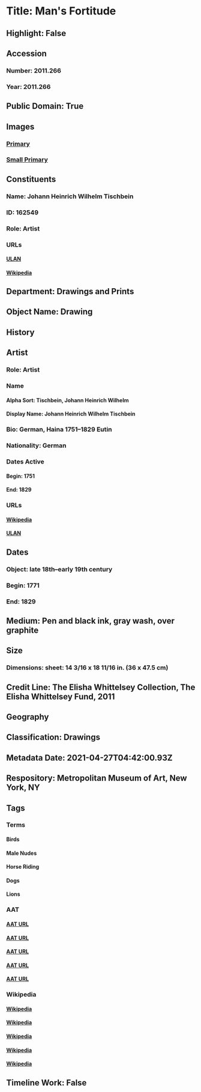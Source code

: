 # Title: Man's Fortitude
## Highlight: False
## Accession
### Number: 2011.266
### Year: 2011.266
## Public Domain: True
## Images
### [Primary](https://images.metmuseum.org/CRDImages/dp/original/DP824685.jpg)
### [Small Primary](https://images.metmuseum.org/CRDImages/dp/web-large/DP824685.jpg)
## Constituents
### Name: Johann Heinrich Wilhelm Tischbein
### ID: 162549
### Role: Artist
### URLs
#### [ULAN](http://vocab.getty.edu/page/ulan/500030252)
#### [Wikipedia](https://www.wikidata.org/wiki/Q213973)
## Department: Drawings and Prints
## Object Name: Drawing
## History
## Artist
### Role: Artist
### Name
#### Alpha Sort: Tischbein, Johann Heinrich Wilhelm
#### Display Name: Johann Heinrich Wilhelm Tischbein
### Bio: German, Haina 1751–1829 Eutin
### Nationality: German
### Dates Active
#### Begin: 1751
#### End: 1829
### URLs
#### [Wikipedia](https://www.wikidata.org/wiki/Q213973)
#### [ULAN](http://vocab.getty.edu/page/ulan/500030252)
## Dates
### Object: late 18th–early 19th century
### Begin: 1771
### End: 1829
## Medium: Pen and black ink, gray wash, over graphite
## Size
### Dimensions: sheet: 14 3/16 x 18 11/16 in. (36 x 47.5 cm)
## Credit Line: The Elisha Whittelsey Collection, The Elisha Whittelsey Fund, 2011
## Geography
## Classification: Drawings
## Metadata Date: 2021-04-27T04:42:00.93Z
## Respository: Metropolitan Museum of Art, New York, NY
## Tags
### Terms
#### Birds
#### Male Nudes
#### Horse Riding
#### Dogs
#### Lions
### AAT
#### [AAT URL](http://vocab.getty.edu/page/aat/300266506)
#### [AAT URL](http://vocab.getty.edu/page/aat/300189568)
#### [AAT URL](http://vocab.getty.edu/page/aat/300249313)
#### [AAT URL](http://vocab.getty.edu/page/aat/300265714)
#### [AAT URL](http://vocab.getty.edu/page/aat/300310388)
### Wikipedia
#### [Wikipedia]()
#### [Wikipedia]()
#### [Wikipedia]()
#### [Wikipedia]()
#### [Wikipedia]()
## Timeline Work: False